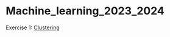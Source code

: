 # Machine_learning_2023_2024
Exercise 1: [Clustering](https://github.com/Leovambarii/Machine_learning_2023_2024/blob/main/Clustering/047Clustering_Exercises.ipynb)